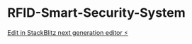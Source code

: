 # RFID-Smart-Security-System

[Edit in StackBlitz next generation editor ⚡️](https://stackblitz.com/~/github.com/curiousalokgithub/RFID-Smart-Security-System)